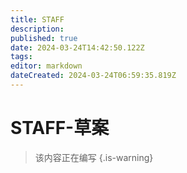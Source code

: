 ```yaml
---
title: STAFF
description: 
published: true
date: 2024-03-24T14:42:50.122Z
tags: 
editor: markdown
dateCreated: 2024-03-24T06:59:35.819Z
---
```


# STAFF-草案
> 该内容正在编写
{.is-warning}

